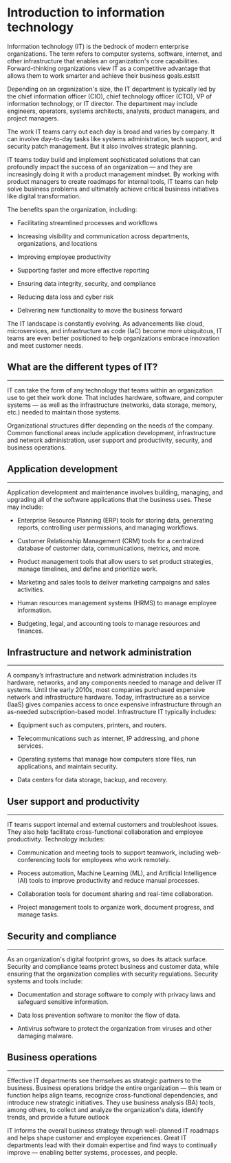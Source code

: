 # **Introduction to information technology**
Information technology (IT) is the bedrock of modern enterprise organizations. The term refers to computer systems, software, internet, and other infrastructure that enables an organization's core capabilities. Forward-thinking organizations view IT as a competitive advantage that allows them to work smarter and achieve their business goals.eststt

Depending on an organization's size, the IT department is typically led by the chief information officer (CIO), chief technology officer (CTO), VP of information technology, or IT director. The department may include engineers, operators, systems architects, analysts, product managers, and project managers.

The work IT teams carry out each day is broad and varies by company. It can involve day-to-day tasks like systems administration, tech support, and security patch management. But it also involves strategic planning.

IT teams today build and implement sophisticated solutions that can profoundly impact the success of an organization — and they are increasingly doing it with a product management mindset. By working with product managers to create roadmaps for internal tools, IT teams can help solve business problems and ultimately achieve critical business initiatives like digital transformation.

The benefits span the organization, including:

- Facilitating streamlined processes and workflows

- Increasing visibility and communication across departments, organizations, and locations

- Improving employee productivity

- Supporting faster and more effective reporting

- Ensuring data integrity, security, and compliance

- Reducing data loss and cyber risk

- Delivering new functionality to move the business forward

The IT landscape is constantly evolving. As advancements like cloud, microservices, and infrastructure as code (IaC) become more ubiquitous, IT teams are even better positioned to help organizations embrace innovation and meet customer needs.

## **What are the different types of IT?**
---
IT can take the form of any technology that teams within an organization use to get their work done. That includes hardware, software, and computer systems — as well as the infrastructure (networks, data storage, memory, etc.) needed to maintain those systems.

Organizational structures differ depending on the needs of the company. Common functional areas include application development, infrastructure and network administration, user support and productivity, security, and business operations.

## **Application development**
---
Application development and maintenance involves building, managing, and upgrading all of the software applications that the business uses. These may include:

- Enterprise Resource Planning (ERP) tools for storing data, generating reports, controlling user permissions, and managing workflows.

- Customer Relationship Management (CRM) tools for a centralized database of customer data, communications, metrics, and more.

- Product management tools that allow users to set product strategies, manage timelines, and define and prioritize work.

- Marketing and sales tools to deliver marketing campaigns and sales activities.

- Human resources management systems (HRMS) to manage employee information.

- Budgeting, legal, and accounting tools to manage resources and finances.

## **Infrastructure and network administration**
---
A company’s infrastructure and network administration includes its hardware, networks, and any components needed to manage and deliver IT systems. Until the early 2010s, most companies purchased expensive network and infrastructure hardware. Today, infrastructure as a service (IaaS) gives companies access to once expensive infrastructure through an as-needed subscription-based model. Infrastructure IT typically includes:

- Equipment such as computers, printers, and routers.

- Telecommunications such as internet, IP addressing, and phone services.

- Operating systems that manage how computers store files, run applications, and maintain security.

- Data centers for data storage, backup, and recovery.

## **User support and productivity**
---
IT teams support internal and external customers and troubleshoot issues. They also help facilitate cross-functional collaboration and employee productivity. Technology includes:

- Communication and meeting tools to support teamwork, including web-conferencing tools for employees who work remotely.

- Process automation, Machine Learning (ML), and Artificial Intelligence (AI) tools to improve productivity and reduce manual processes.

- Collaboration tools for document sharing and real-time collaboration.

- Project management tools to organize work, document progress, and manage tasks.

## **Security and compliance**
---
As an organization's digital footprint grows, so does its attack surface. Security and compliance teams protect business and customer data, while ensuring that the organization complies with security regulations. Security systems and tools include:

- Documentation and storage software to comply with privacy laws and safeguard sensitive information.

- Data loss prevention software to monitor the flow of data.

- Antivirus software to protect the organization from viruses and other damaging malware.

## **Business operations**
---
Effective IT departments see themselves as strategic partners to the business. Business operations bridge the entire organization — this team or function helps align teams, recognize cross-functional dependencies, and introduce new strategic initiatives. They use business analysis (BA) tools, among others, to collect and analyze the organization's data, identify trends, and provide a future outlook

IT informs the overall business strategy through well-planned IT roadmaps and helps shape customer and employee experiences. Great IT departments lead with their domain expertise and find ways to continually improve — enabling better systems, processes, and people.